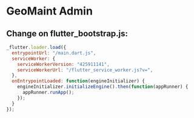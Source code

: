 # GeoMaint Admin
## Change on flutter_bootstrap.js:

```javascript
_flutter.loader.load({
  entrypointUrl: "/main.dart.js",
  serviceWorker: {
    serviceWorkerVersion: "425911141",
    serviceWorkerUrl: "/flutter_service_worker.js?v=",
  },
  onEntrypointLoaded: function(engineInitializer) {
    engineInitializer.initializeEngine().then(function(appRunner) {
      appRunner.runApp();
    });
  }
});
```